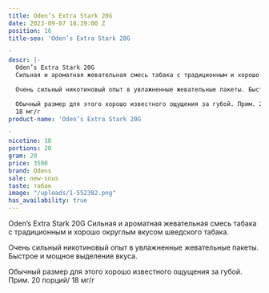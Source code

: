 ```yaml
---
title: Oden’s Extra Stark 20G
date: 2023-09-07 18:39:00 Z
position: 16
title-seo: 'Oden’s Extra Stark 20G

'
descr: |-
  Oden’s Extra Stark 20G
  Сильная и ароматная жевательная смесь табака с традиционным и хорошо округлым вкусом шведского табака.

  Очень сильный никотиновый опыт в увлажненные жевательные пакеты. Быстрое и мощное выделение вкуса.

  Обычный размер для этого хорошо известного ощущения за губой. Прим. 20 порций/
  18 мг/г
product-name: 'Oden’s Extra Stark 20G

'
nicotine: 18
portions: 20
gram: 20
price: 3500
brand: Odens
sale: new-snus
taste: табак
image: "/uploads/1-552382.png"
has_availability: true
---
```


Oden’s Extra Stark 20G
Сильная и ароматная жевательная смесь табака с традиционным и хорошо округлым вкусом шведского табака.

Очень сильный никотиновый опыт в увлажненные жевательные пакеты. Быстрое и мощное выделение вкуса.

Обычный размер для этого хорошо известного ощущения за губой. Прим. 20 порций/
18 мг/г